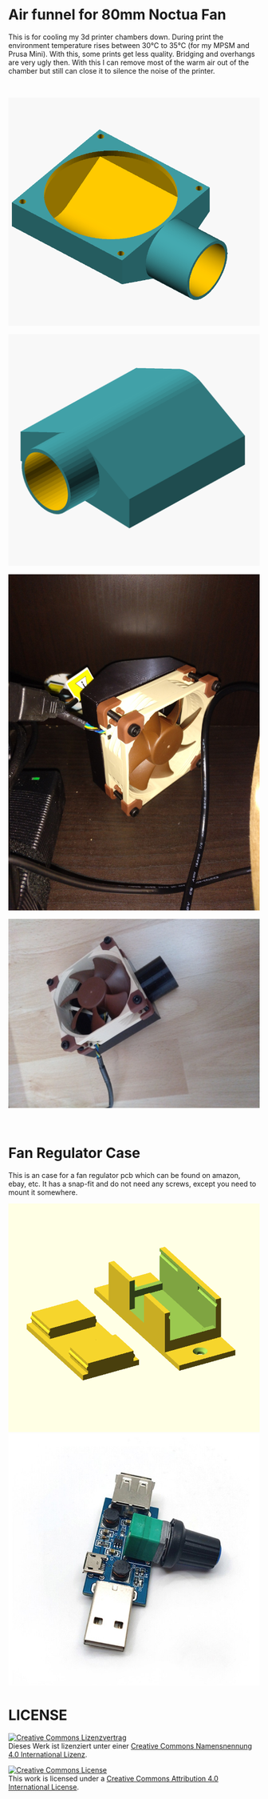 # Air funnel for 80mm Noctua Fan

This is for cooling my 3d printer chambers down. During print the environment temperature rises between 30°C to 35°C (for my MPSM and Prusa Mini). With this, some prints get less quality. Bridging and overhangs are very ugly then. With this I can remove most of the warm air out of the chamber but still can close it to silence the noise of the printer.

<br>

![](001.png)

![](002.png)

![](003.jpg)

![](004.jpg)

<br>

# Fan Regulator Case

This is an case for a fan regulator pcb which can be found on amazon, ebay, etc. It has a snap-fit and do not need any screws, except you need to mount it somewhere.

![](fanReg001.png)
![](fanReg002.jpg)



# LICENSE

<dl>
<a rel="license" href="http://creativecommons.org/licenses/by/4.0/"><img alt="Creative Commons Lizenzvertrag" style="border-width:0" src="https://i.creativecommons.org/l/by/4.0/88x31.png" /></a><br />Dieses Werk ist lizenziert unter einer <a rel="license" href="http://creativecommons.org/licenses/by/4.0/">Creative Commons Namensnennung 4.0 International Lizenz</a>.
</dl>

<dl>
<a rel="license" href="http://creativecommons.org/licenses/by/4.0/"><img alt="Creative Commons License" style="border-width:0" src="https://i.creativecommons.org/l/by/4.0/88x31.png" /></a><br />This work is licensed under a <a rel="license" href="http://creativecommons.org/licenses/by/4.0/">Creative Commons Attribution 4.0 International License</a>.
</dl>
